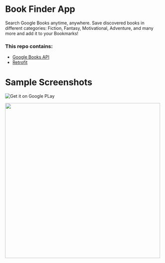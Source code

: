 # Book Finder App

Search Google Books anytime, anywhere. Save discovered books in different categories: Fiction, Fantasy, Motivational, Adventure, and many more and add it to your Bookmarks!

### This repo contains:
* [Google Books API](https://developers.google.com/books/docs/v1/reference/volumes)
* [Retrofit](https://github.com/square/retrofit)

# Sample Screenshots

![Get it on Google PLay](https://github.com/bevcastillo/android-bookfinder/blob/master/app/src/main/res/drawable/wolf_books_screenshot.png)

[<img src="https://github.com/bevcastillo/android-bookfinder/blob/master/app/src/main/res/drawable/google_play_badge.png" width="500">](https://play.google.com/store/apps/details?id=com.bevstudio.wolfbooksapp)